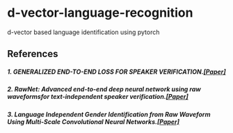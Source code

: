 # d-vector-language-recognition
d-vector based language identification using pytorch

## References
##### 1. GENERALIZED END-TO-END LOSS FOR SPEAKER VERIFICATION.[\[Paper\]](https://arxiv.org/pdf/1710.10467.pdf)
##### 2. RawNet: Advanced end-to-end deep neural network using raw waveformsfor text-independent speaker verification.[\[Paper\]](https://arxiv.org/pdf/1904.08104.pdf)
##### 3. Language Independent Gender Identification from Raw Waveform Using Multi-Scale Convolutional Neural Networks.[\[Paper\]](https://ieeexplore.ieee.org/abstract/document/9054738)
